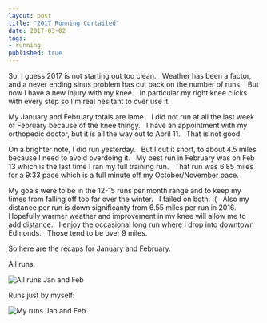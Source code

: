 ```yaml
--- 
layout: post  
title: "2017 Running Curtailed" 
date: 2017-03-02 
tags:
- running 
published: true 
--- 
```

So, I guess 2017 is not starting out too clean. &nbsp;  Weather has been a factor, and a never ending sinus problem has cut back on the number of runs. &nbsp; But now I have a new injury with my knee. &nbsp; In particular my right knee clicks with every step so I'm real hesitant to over use it. 

My January and February totals are lame. &nbsp; I did not run at all the last week of February because of the knee thingy. &nbsp; I have an appointment with my orthopedic doctor, but it is all the way out to April 11. &nbsp;  That is not good. 

On a brighter note, I did run yesterday. &nbsp;  But I cut it short, to about 4.5 miles because I need to avoid overdoing it. &nbsp; My best run in February was on Feb 13 which is the last time I ran my full training run. &nbsp; That run was 6.85 miles for a 9:33 pace which is a full minute off my October/November pace. 

My goals were to be in the 12-15 runs per month range and to keep my times from falling off too far over the winter. &nbsp; I failed on both.  :(  &nbsp;  Also my distance per run is down significanty from 6.55 miles per run in 2016. &nbsp; Hopefully warmer weather and improvement in my knee will allow me to add distance. &nbsp; I enjoy the occasional long run where I drop into downtown Edmonds. &nbsp; Those tend to be over 9 miles.

So here are the recaps for January and February. 

All runs:

![All runs Jan and Feb](https://cloud.githubusercontent.com/assets/19477681/23523419/aff6174c-ff3b-11e6-9197-a83db416afd9.jpg)

Runs just by myself:

![My runs Jan and Feb](https://cloud.githubusercontent.com/assets/19477681/23523273/15cd423a-ff3b-11e6-95f3-a23b7061d117.jpg)

